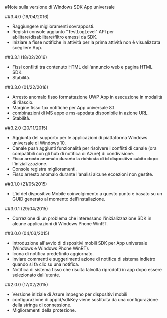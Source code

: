 <properties 
    pageTitle="Note sulla versione di Windows SDK App universale" 
    description="Azure impegno per dispositivi mobili - note sulla versione di Windows SDK App universale"
    services="mobile-engagement" 
    documentationCenter="mobile" 
    authors="piyushjo" 
    manager="dwrede" 
    editor="" />

<tags 
    ms.service="mobile-engagement" 
    ms.workload="mobile" 
    ms.tgt_pltfrm="mobile-windows-store" 
    ms.devlang="dotnet" 
    ms.topic="article" 
    ms.date="08/19/2016" 
    ms.author="piyushjo" />

#<a name="windows-universal-apps-sdk-release-notes"></a>Note sulla versione di Windows SDK App universale

##<a name="340-04192016"></a>3.4.0 (19/04/2016)

-   Raggiungere miglioramenti sovrapposti.
-   Registri console aggiunto "TestLogLevel" API per abilitare/disabilitare/filtro emessi da SDK.
-   Iniziare a fisse notifiche in attività per la prima attività non è visualizzata scegliere App.

##<a name="331-02182016"></a>3.3.1 (18/02/2016)

-   Fissi conflitti tra contenuto HTML dell'annuncio web e pagina HTML SDK.
-   Stabilità.

##<a name="330-01222016"></a>3.3.0 (01/22/2016)

-   Arresto anomalo fisso formattazione UWP App in esecuzione in modalità di rilascio.
-   Margine fisso 1px notifiche per App universale 8.1.
-   combinazioni di MS appx e ms-appdata disponibile in azione URL.
-   Stabilità.

##<a name="320-11202015"></a>3.2.0 (20/11/2015)

-   Aggiunta del supporto per le applicazioni di piattaforma Windows universale di Windows 10.
-   Canale push aggiunti funzionalità per risolvere i conflitti di canale (ora compatibili con gli hub di notifica di Azure) di condivisione.
-   Fisso arresto anomalo durante la richiesta di id dispositivo subito dopo l'inizializzazione.
-   Console registra miglioramenti.
-   Fisso arresto anomalo durante l'analisi alcune eccezioni non gestite.

##<a name="310-05212015"></a>3.1.0 (21/05/2015)

-   L'id del dispositivo Mobile coinvolgimento a questo punto è basato su un GUID generato al momento dell'installazione.

##<a name="301-04292015"></a>3.0.1 (29/04/2015)

-   Correzione di un problema che interessano l'inizializzazione SDK in alcune applicazioni di Windows Phone WinRT.

##<a name="300-04032015"></a>3.0.0 (04/03/2015)

-   Introduzione all'avvio di dispositivi mobili SDK per App universale (Windows e Windows Phone WinRT).
-   Icona di notifica predefinito aggiornato.
-   Inviare commenti e suggerimenti azione di notifica di sistema indietro quando si fa clic su una notifica.
-   Notifica di sistema fisso che risulta talvolta riprodotti in app dopo essere selezionato dall'utente.

##<a name="200-02172015"></a>2.0.0 (17/02/2015)

-   Versione iniziale di Azure impegno per dispositivi mobili
-   configurazione di appId/sdkKey viene sostituita da una configurazione della stringa di connessione.
-   Miglioramenti della protezione.

 

